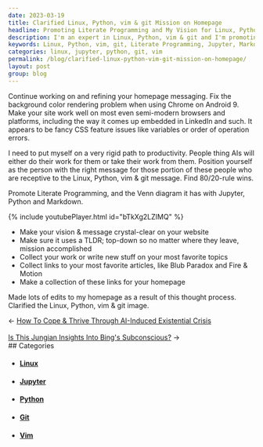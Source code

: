 ```yaml
---
date: 2023-03-19
title: Clarified Linux, Python, vim & git Mission on Homepage
headline: Promoting Literate Programming and My Vision for Linux, Python, Vim & Git on My Homepage
description: I'm an expert in Linux, Python, vim & git and I'm promoting Literate Programming and its connection to Jupyter, Python and Markdown. On my homepage, I've collected my work and favorite articles to make my vision and message clear. Come check it out and see what I have to offer!
keywords: Linux, Python, vim, git, Literate Programming, Jupyter, Markdown, Homepage, Messaging, Browsers, Platforms, Vision, Articles, Links, Collection, Refining
categories: linux, jupyter, python, git, vim
permalink: /blog/clarified-linux-python-vim-git-mission-on-homepage/
layout: post
group: blog
---
```



Continue working on and refining your homepage messaging. Fix the background
color rendering problem when using Chrome on Android 9. Make your site work
well on most even semi-modern browsers and platforms, including the way it
comes up embedded in LinkedIn and such. It appears to be fancy CSS feature
issues like variables or order of operation errors.

I need to put myself on a very rigid path to productivity. People thing AIs
will either do their work for them or take their work from them. Position
yourself as the person with the right message for those portion of these people
who are receptive to the Linux, Python, vim & git message. Find 80/20-rule
wins.

Promote Literate Programming, and the Venn diagram it has with Jupyter, Python
and Markdown.

{% include youtubePlayer.html id="bTkXg2LZIMQ" %}

- Make your vision & message crystal-clear on your website
- Make sure it uses a TLDR; top-down so no matter where they leave, mission
  accomplished
- Collect your work or write new stuff on your most favorite topics
- Collect links to your most favorite articles, like Blub Paradox and Fire &
  Motion
- Make a collection of these links for your homepage

Made lots of edits to my homepage as a result of this thought process.
Clarified the Linux, Python, vim & git image.


<div class="arrow-links"><div class="post-nav-prev"><span class="arrow">&larr;&nbsp;</span><a href="/blog/how-to-cope-thrive-through-ai-induced-existential-crisis/">How To Cope & Thrive Through AI-Induced Existential Crisis</a></div> &nbsp; <div class="post-nav-next"><a href="/blog/is-this-jungian-insights-into-bing-s-subconscious/">Is This Jungian Insights Into Bing's Subconscious?</a><span class="arrow">&nbsp;&rarr;</span></div></div>
## Categories

<ul>
<li><h4><a href='/linux/'>Linux</a></h4></li>
<li><h4><a href='/jupyter/'>Jupyter</a></h4></li>
<li><h4><a href='/python/'>Python</a></h4></li>
<li><h4><a href='/git/'>Git</a></h4></li>
<li><h4><a href='/vim/'>Vim</a></h4></li></ul>